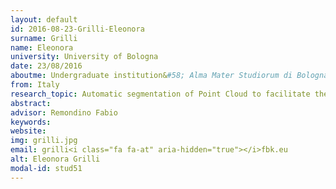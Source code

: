 ```yaml
---
layout: default 
id: 2016-08-23-Grilli-Eleonora
surname: Grilli
name: Eleonora
university: University of Bologna
date: 23/08/2016
aboutme: Undergraduate institution&#58; Alma Mater Studiorum di Bologna – Facoltà di Ingegneria dei Sistemi Edilizi e Urbani – Ravenna Research fields&#58; Automatic segmentation of Point Cloud to facilitate the BIM approach. Working in 3DOM research unit, FBK Trento, Italy.
from: Italy
research_topic: Automatic segmentation of Point Cloud to facilitate the BIM approach. 
abstract: 
advisor: Remondino Fabio
keywords: 
website: 
img: grilli.jpg
email: grilli<i class="fa fa-at" aria-hidden="true"></i>fbk.eu
alt: Eleonora Grilli
modal-id: stud51
---
```

